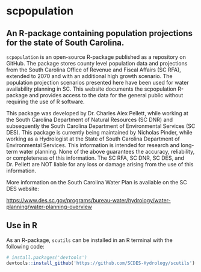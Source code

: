 <!-- README.md is generated from README.Rmd. Please edit that file -->

# scpopulation

## An R-package containing population projections for the state of South Carolina.

`scpopulation` is an open-source R-package published as a repository on
GitHub. The package stores county level population data and projections
from the South Carolina Office of Revenue and Fiscal Affairs (SC RFA),
extended to 2070 and with an additional high growth scenario. The
population projection scenarios presented here have been used for water
availability planning in SC. This website documents the scpopulation
R-package and provides access to the data for the general public without
requiring the use of R software.

This package was developed by Dr. Charles Alex Pellett, while working at
the South Carolina Department of Natural Resources (SC DNR) and
subsequently the South Carolina Department of Environmental Services (SC
DES). This package is currently being maintained by Nicholas Pinder, while
working as a Hydrologist at the State of South Carolina Department of 
Environmental Services. This information is intended for research and long-term water
planning. None of the above guarantees the accuracy, reliability, or
completeness of this information. The SC RFA, SC DNR, SC DES, and
Dr. Pellett are NOT liable for any loss or damage arising from the use
of this information.


More information on the South Carolina Water Plan is available on the SC
DES website:

<https://www.des.sc.gov/programs/bureau-water/hydrology/water-planning/water-planning-overview>


## Use in R

As an R-package, `scutils` can be installed in an R terminal with
the following code:

``` r
# install.packages('devtools') 
devtools::install_github('https://github.com/SCDES-Hydrology/scutils')
```
